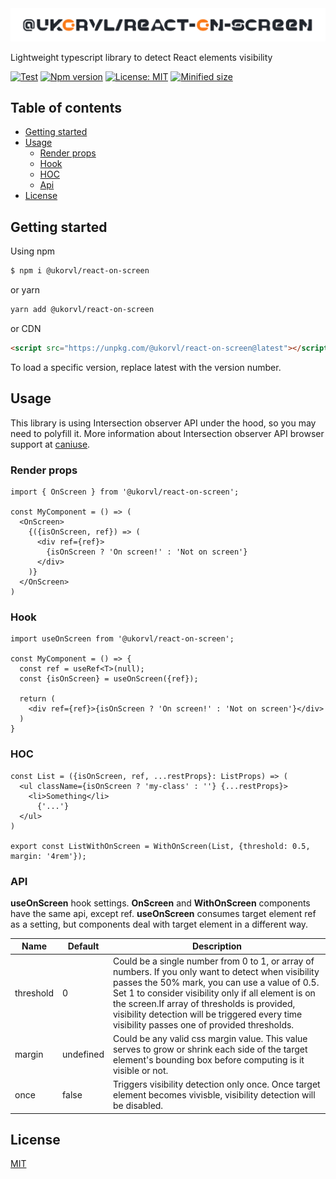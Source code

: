 <picture>
  <source media="(prefers-color-scheme: dark)" srcset="https://raw.githubusercontent.com/ukorvl/design/master/react-on-screen/react-on-screen-dark.svg"/>
  <img alt="react-on-screen logo" src="https://raw.githubusercontent.com/ukorvl/design/master/react-on-screen/react-on-screen.svg" width="600"/>
</picture>

Lightweight typescript library to detect React elements visibility

[![Test](https://github.com/NilFoundation/react-components/actions/workflows/test.yaml/badge.svg)](https://github.com/NilFoundation/react-components/actions/workflows/test.yaml)
[![Npm version](https://img.shields.io/npm/v/@ukorvl/react-on-screen)](https://www.npmjs.com/package/@ukorvl/react-on-screen)
[![License: MIT](https://img.shields.io/badge/License-MIT-green.svg)](https://opensource.org/licenses/MIT)
[![Minified size](https://img.shields.io/bundlephobia/min/@ukorvl/react-on-screen)](https://bundlephobia.com/package/@ukorvl/react-on-screen)

## Table of contents
  - [Getting started](#getting-started)
  - [Usage](#usage)
    - [Render props](#render-props)
    - [Hook](#hook)
    - [HOC](#hoc)
    - [Api](#api)
  - [License](#license)

## Getting started
Using npm
```bash
$ npm i @ukorvl/react-on-screen
```
or yarn
```bash
yarn add @ukorvl/react-on-screen
```
or CDN
```html
<script src="https://unpkg.com/@ukorvl/react-on-screen@latest"></script>
```
To load a specific version, replace latest with the version number.

## Usage

This library is using Intersection observer API under the hood, so you may need to polyfill it. More information about Intersection observer API browser support at [caniuse](https://caniuse.com/intersectionobserver).

### Render props
```tsx
import { OnScreen } from '@ukorvl/react-on-screen';

const MyComponent = () => (
  <OnScreen>
    {({isOnScreen, ref}) => (
      <div ref={ref}>
        {isOnScreen ? 'On screen!' : 'Not on screen'}
      </div>
    )}
  </OnScreen>
)
```

### Hook
```tsx
import useOnScreen from '@ukorvl/react-on-screen';

const MyComponent = () => {
  const ref = useRef<T>(null);
  const {isOnScreen} = useOnScreen({ref});

  return (
    <div ref={ref}>{isOnScreen ? 'On screen!' : 'Not on screen'}</div>
  )
}
```

### HOC
```tsx
const List = ({isOnScreen, ref, ...restProps}: ListProps) => (
  <ul className={isOnScreen ? 'my-class' : ''} {...restProps}>
    <li>Something</li>
      {'...'}
  </ul>
)

export const ListWithOnScreen = WithOnScreen(List, {threshold: 0.5, margin: '4rem'});
```

### API
**useOnScreen** hook settings. **OnScreen** and **WithOnScreen** components have the same api, except ref. **useOnScreen** consumes target element ref as a setting, but components deal with target element in a different way.

|Name            |Default         |Description        |
|----------------|----------------|-------------------|
|threshold       |0                |Could be a single number from 0 to 1, or array of numbers. If you only want to detect when visibility passes the 50% mark, you can use a value of 0.5. Set 1 to consider visibility only if all element is on the screen.If array of thresholds is provided, visibility detection will be triggered every time visibility passes one of provided thresholds.|
|margin          |undefined        |Could be any valid css margin value. This value serves to grow or shrink each side of the target element's bounding box before computing is it visible or not.|
|once            |false            |Triggers visibility detection only once. Once target element becomes vivisble, visibility detection will be disabled.|

## License

[MIT](http://opensource.org/licenses/MIT)
